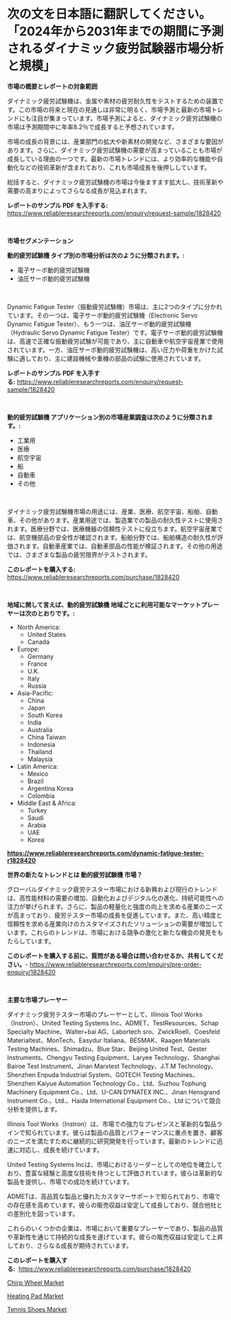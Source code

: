 <p><h1>次の文を日本語に翻訳してください。「2024年から2031年までの期間に予測されるダイナミック疲労試験器市場分析と規模」</h1></p><p><strong>市場の概要とレポートの対象範囲</strong></p>
<p><p>ダイナミック疲労試験機は、金属や素材の疲労耐久性をテストするための装置です。この市場の将来と現在の見通しは非常に明るく、市場予測と最新の市場トレンドにも注目が集まっています。市場予測によると、ダイナミック疲労試験機の市場は予測期間中に年率8.2％で成長すると予想されています。</p><p>市場の成長の背景には、産業部門の拡大や新素材の開発など、さまざまな要因があります。さらに、ダイナミック疲労試験機の需要が高まっていることも市場が成長している理由の一つです。最新の市場トレンドには、より効率的な機能や自動化などの技術革新が含まれており、これも市場成長を後押ししています。</p><p>総括すると、ダイナミック疲労試験機の市場は今後ますます拡大し、技術革新や需要の高まりによってさらなる成長が見込まれます。</p></p>
<p><strong>レポートのサンプル PDF を入手する:</strong> <a href="https://www.reliableresearchreports.com/enquiry/request-sample/1828420">https://www.reliableresearchreports.com/enquiry/request-sample/1828420</a></p>
<p>&nbsp;</p>
<p><strong>市場セグメンテーション</strong></p>
<p><strong>動的疲労試験機 タイプ別の市場分析は次のように分類されます。:</strong></p>
<p><ul><li>電子サーボ動的疲労試験機</li><li>油圧サーボ動的疲労試験機</li></ul></p>
<p>&nbsp;</p>
<p><p>Dynamic Fatigue Tester（振動疲労試験機）市場は、主に2つのタイプに分かれています。その一つは、電子サーボ動的疲労試験機（Electronic Servo Dynamic Fatigue Tester）、もう一つは、油圧サーボ動的疲労試験機（Hydraulic Servo Dynamic Fatigue Tester）です。電子サーボ動的疲労試験機は、高速で正確な振動疲労試験が可能であり、主に自動車や航空宇宙産業で使用されています。一方、油圧サーボ動的疲労試験機は、高い圧力や荷重をかけた試験に適しており、主に建設機械や重機の部品の試験に使用されています。</p></p>
<p><strong>レポートのサンプル PDF を入手する:</strong>&nbsp;<a href="https://www.reliableresearchreports.com/enquiry/request-sample/1828420">https://www.reliableresearchreports.com/enquiry/request-sample/1828420</a></p>
<p>&nbsp;</p>
<p><strong> 動的疲労試験機 アプリケーション別の市場産業調査は次のように分類されます。:</strong></p>
<p><ul><li>工業用</li><li>医療</li><li>航空宇宙</li><li>船</li><li>自動車</li><li>その他</li></ul></p>
<p>&nbsp;</p>
<p><p>ダイナミック疲労試験機市場の用途には、産業、医療、航空宇宙、船舶、自動車、その他があります。産業用途では、製造業での製品の耐久性テストに使用されます。医療分野では、医療機器の信頼性テストに役立ちます。航空宇宙産業では、航空機部品の安全性が確認されます。船舶分野では、船舶構造の耐久性が評価されます。自動車産業では、自動車部品の性能が検証されます。その他の用途では、さまざまな製品の疲労限界がテストされます。</p></p>
<p><strong>このレポートを購入する:</strong>&nbsp; <a href="https://www.reliableresearchreports.com/purchase/1828420">https://www.reliableresearchreports.com/purchase/1828420</a></p>
<p>&nbsp;</p>
<p><strong>地域に関して言えば、動的疲労試験機 地域ごとに利用可能なマーケットプレーヤーは次のとおりです。:</strong></p>
<p><ul>
    <li>
        North America:
        <ul>
            <li>United States</li>
            <li>Canada</li>
        </ul>
    </li>
    <li>
        Europe:
        <ul>
            <li>Germany</li>
            <li>France</li>
            <li>U.K.</li>
            <li>Italy</li>
            <li>Russia</li>
        </ul>
    </li>
    <li>
        Asia-Pacific:
        <ul>
            <li>China</li>
            <li>Japan</li>
            <li>South Korea</li>
            <li>India</li>
            <li>Australia</li>
            <li>China Taiwan</li>
            <li>Indonesia</li>
            <li>Thailand</li>
            <li>Malaysia</li>
        </ul>
    </li>
    <li>
        Latin America:
        <ul>
            <li>Mexico</li>
            <li>Brazil</li>
            <li>Argentina Korea</li>
            <li>Colombia</li>
        </ul>
    </li>
    <li>
        Middle East & Africa:
        <ul>
            <li>Turkey</li>
            <li>Saudi</li>
            <li>Arabia</li>
            <li>UAE</li>
            <li>Korea</li>
        </ul>
    </li>
    </ul></p>
<p><strong><a href="https://www.reliableresearchreports.com/dynamic-fatigue-tester-r1828420">https://www.reliableresearchreports.com/dynamic-fatigue-tester-r1828420</a></strong>&nbsp;</p>
<p><strong>世界の新たなトレンドとは 動的疲労試験機 市場？</strong></p>
<p><p>グローバルダイナミック疲労テスター市場における新興および現行のトレンドは、高性能材料の需要の増加、自動化およびデジタル化の進化、持続可能性への注力が挙げられます。さらに、製品の軽量化と強度の向上を求める産業のニーズが高まっており、疲労テスター市場の成長を促進しています。また、高い精度と信頼性を求める産業向けのカスタマイズされたソリューションの需要が増加しています。これらのトレンドは、市場における競争の激化と新たな機会の発見をもたらしています。</p></p>
<p><strong>このレポートを購入する前に、質問がある場合は問い合わせるか、共有してください。</strong>- <a href="https://www.reliableresearchreports.com/enquiry/pre-order-enquiry/1828420">https://www.reliableresearchreports.com/enquiry/pre-order-enquiry/1828420</a></p>
<p>&nbsp;</p>
<p><strong>主要な市場プレーヤー</strong></p>
<p><p>ダイナミック疲労テスター市場のプレーヤーとして、Illinois Tool Works（Instron）、United Testing Systems Inc、ADMET、TestResources、Schap Specialty Machine、Walter+bai AG、Labortech sro、ZwickRoell、Coesfeld Materialtest、MonTech、Easydur Italiana、BESMAK、Raagen Materials Testing Machines、Shimadzu、Blue Star、Beijing United Test、Gester Instruments、Chengyu Testing Equipment、Laryee Technology、Shanghai Bairoe Test Instrument、Jinan Marxtest Technology、J.T.M Technology、Shenzhen Enpuda Industrial System、GOTECH Testing Machines、Shenzhen Kaiyue Automation Technology Co.、Ltd、Suzhou Tophung Machinery Equipment Co.、Ltd、U-CAN DYNATEX INC.、Jinan Hensgrand Instrument Co.、Ltd.、Haida International Equipment Co.、Ltd について競合分析を提供します。</p><p>Illinois Tool Works（Instron）は、市場での強力なプレゼンスと革新的な製品ラインで知られています。彼らは製品の品質とパフォーマンスに重点を置き、顧客のニーズを満たすために継続的に研究開発を行っています。最新のトレンドに迅速に対応し、成長を続けています。</p><p>United Testing Systems Incは、市場におけるリーダーとしての地位を確立しており、豊富な経験と高度な技術を持つとして評価されています。彼らは革新的な製品を提供し、市場での成功を続けています。</p><p>ADMETは、高品質な製品と優れたカスタマーサポートで知られており、市場での存在感を高めています。彼らの販売収益は安定して成長しており、競合他社との差別化を図っています。</p><p>これらのいくつかの企業は、市場において重要なプレーヤーであり、製品の品質や革新性を通じて持続的な成長を遂げています。彼らの販売収益は安定して上昇しており、さらなる成長が期待されています。</p></p>
<p><strong>このレポートを購入する:</strong>&nbsp;&nbsp;<a href="https://www.reliableresearchreports.com/purchase/1828420">https://www.reliableresearchreports.com/purchase/1828420</a></p>
<p><p><a href="https://www.linkedin.com/pulse/chirp-wheel-market-research-report-its-history-forecast-2024-dqtnf?trackingId=%2FdrVdrb6LpZTTd%2BoKA5dww%3D%3D">Chirp Wheel Market</a></p><p><a href="https://www.linkedin.com/pulse/heating-pad-market-analysis-its-cagr-segmentation-global-industry-5hhvf?trackingId=oEYV528pBkARrZb1rN383g%3D%3D">Heating Pad Market</a></p><p><a href="https://www.linkedin.com/pulse/decoding-tennis-shoes-market-metrics-share-trends-growth-patterns-lwygf?trackingId=8xbyz1MWShtN5aUrgRx%2BGA%3D%3D">Tennis Shoes Market</a></p></p>